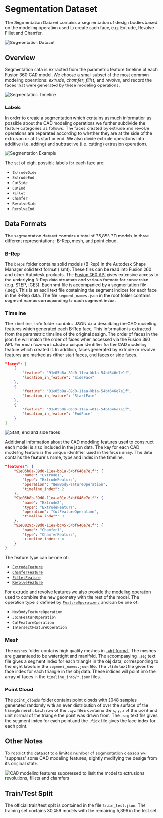 # Segmentation Dataset
The Segmentation Dataset contains a segmentation of design bodies based on the modeling operation used to create each face, e.g. Extrude, Revolve Fillet and Chamfer.

![Segmentation Dataset](images/segmentation_mosaic.jpg)


## Overview
Segmentation data is extracted from the parametric feature timeline of each Fusion 360 CAD model. We choose a small subset of the most common modeling operations: *extrude*, *chamfer*, *fillet*, and *revolve*, and record the faces that were generated by these modeling operations. 

![Segmentation Timeline](images/segmentation_timeline.png)


### Labels
In order to create a segmentation which contains as much information as possible about the CAD modeling operations we further subdivide the feature categories as follows.  The faces created by extrude and revolve operations are separated according to whether they are at the side of the extrusion or at its start or end.  We also divide extrude operations into additive (i.e. adding) and subtractive (i.e. cutting) extrusion operations.

![Segmentation Example](images/segmentation_example.jpg)

The set of eight possible labels for each face are: 
 - `ExtrudeSide`
 - `ExtrudeEnd`
 - `CutSide`
 - `CutEnd`
 - `Fillet`
 - `Chamfer`
 - `RevolveSide`
 - `RevolveEnd`



## Data Formats

The segmentation dataset contains a total of 35,858 3D models in three different representations: B-Rep, mesh, and point cloud. 

### B-Rep
The `breps` folder contains solid models (B-Rep) in the Autodesk Shape Manager solid text format (.smt). These files can be read into Fusion 360 and other Autodesk products. The [Fusion 360 API](http://help.autodesk.com/view/fusion360/ENU/?guid=GUID-7B5A90C8-E94C-48DA-B16B-430729B734DC) gives extensive access to the underlying B-Rep data structure and various formats for conversion (e.g. STEP, IGES).  Each smt file is accompanied by a segmentation file (.seg).  This is an ascii text file containing the segment indices for each face in the B-Rep data.  The file `segment_names.json` in the root folder contains segment names corresponding to each segment index.   

### Timeline
The `timeline_info` folder contains JSON data describing the CAD modeling features which generated each B-Rep face. This information is extracted from the parametric timeline of the original design. The order of faces in the json file will match the order of faces when accessed via the Fusion 360 API. For each face we include a unique identifier for the CAD modeling feature which created it. In addition, faces generated by extrude or revolve features are marked as either start faces, end faces or side faces.

```json
"faces": [
    {
        "feature": "91e05b8a-89d0-11ea-bb1a-54bf646e7e1f",
        "location_in_feature": "SideFace"
    },
    {
        "feature": "91e05b8a-89d0-11ea-bb1a-54bf646e7e1f",
        "location_in_feature": "StartFace"
    },
    {
        "feature": "91e05b8b-89d0-11ea-a01e-54bf646e7e1f",
        "location_in_feature": "EndFace"
    }
]
```

![Start, end and side faces](images/segmentation_start_end_side_faces.jpg)

Additional information about the CAD modeling features used to construct each model is also included in the json data.  The key for each CAD modeling feature is the unique identifier used in the faces array.  The data contains the feature's name, type and index in the timeline. 
```json
"features": {
    "91e05b8a-89d0-11ea-bb1a-54bf646e7e1f": {
        "name": "Extrude1",
        "type": "ExtrudeFeature",
        "operation": "NewBodyFeatureOperation",
        "timeline_index": 2
    },
    "91e05b8b-89d0-11ea-a01e-54bf646e7e1f": {
        "name": "Extrude2",
        "type": "ExtrudeFeature",
        "operation": "CutFeatureOperation",
        "timeline_index": 3
    },
    "91e0829c-89d0-11ea-bc45-54bf646e7e1f": {
        "name": "Chamfer1",
        "type": "ChamferFeature",
        "timeline_index": 6
    }
}
```
The feature type can be one of:
- [`ExtrudeFeature`](https://help.autodesk.com/cloudhelp/ENU/Fusion-360-API/files/ExtrudeFeature.htm)
- [`ChamferFeature`](https://help.autodesk.com/cloudhelp/ENU/Fusion-360-API/files/ChamferFeature.htm)
- [`FilletFeature`](https://help.autodesk.com/cloudhelp/ENU/Fusion-360-API/files/FilletFeature.htm)
- [`RevolveFeature`](https://help.autodesk.com/cloudhelp/ENU/Fusion-360-API/files/RevolveFeature.htm)


For extrude and revolve features we also provide the modeling operation used to combine the new geometry with the rest of the model. The operation type is defined by [`FeatureOperations`](https://help.autodesk.com/cloudhelp/ENU/Fusion-360-API/files/FeatureOperations.htm) and can be one of:
- `NewBodyFeatureOperation` 
- `JoinFeatureOperation`
- `CutFeatureOperation`
- `IntersectFeatureOperation`


### Mesh
The `meshes` folder contains high quality meshes in [`.obj` format](https://en.wikipedia.org/wiki/Wavefront_.obj_file). The meshes are guaranteed to be watertight and manifold. The accompanying `.seg` text file gives a segment index for each triangle in the obj data, corresponding to the eight labels in the `segment_names.json` file. The `.fidx` text file gives the face index for each triangle in the obj data.  These indices will point into the array of faces in the `timeline_info/*.json` files.

### Point Cloud
The `point_clouds` folder contains point clouds with 2048 samples generated randomly with an even distribution of over the surface of the triangle mesh.  Each row of the `.xyz` files contains the `x`, `y`, `z` of the point and unit normal of the triangle the point was drawn from. The `.seg` text file gives the segment index for each point and the `.fidx` file gives the face index for each point. 


## Other Notes
To restrict the dataset to a limited number of segmentation classes we 'suppress' some CAD modeling features, slightly modifying the design from its original state.

![CAD modeling features suppressed to limit the model to extrusions, revolutions, fillets and chamfers](images/segmentation_features_removed.jpg)



## Train/Test Split
The official train/test split is contained in the file `train_test.json`.  The training set contains 30,459 models with the remaining 5,399 in the test set.
